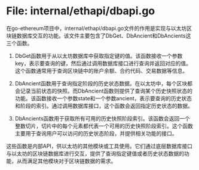 # File: internal/ethapi/dbapi.go

在go-ethereum项目中，internal/ethapi/dbapi.go文件的作用是实现与以太坊区块链数据库交互的功能。该文件主要包含了DbGet、DbAncient和DbAncients这三个函数。

1. DbGet函数用于从以太坊数据库中获取指定键的值。该函数接收一个参数key，表示要查询的键，然后通过调用数据库接口进行查询并返回对应的值。这个函数通常用于查询区块链中的账户余额、合约代码、交易数据等信息。

2. DbAncient函数用于查询指定阶段的历史状态数据。在以太坊中，每个区块都会记录当前状态的快照。而DbAncient函数则提供了查询某个历史快照状态的功能。该函数接收一个参数state和一个参数ancient，表示要查询的历史状态和阶段的索引。通过调用数据库接口，这个函数会返回指定历史状态的数据。

3. DbAncients函数用于获取所有可用的历史快照阶段索引。该函数会返回一个整数切片，切片中的每个元素都代表一个可用的历史快照阶段索引。这个函数主要用于查询用户可以访问的历史状态阶段，并提供相关功能的接口。

这些函数是内部API，供以太坊的其他模块或工具使用。它们通过底层数据库接口与以太坊的区块链数据库进行交互，提供了查询指定键值或者历史状态数据的功能，从而满足其他模块对于区块链数据的需求。

